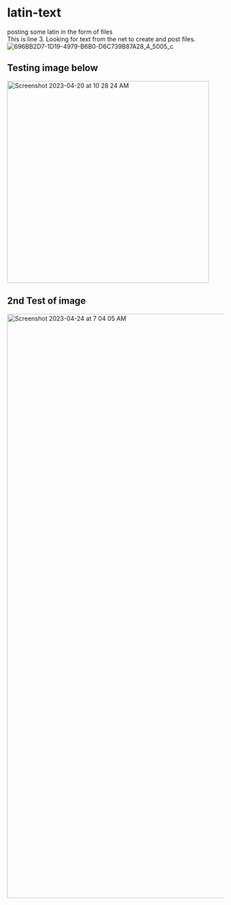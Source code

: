 # latin-text
posting some latin in the form of files  
This is line 3. 
Looking for text from the net to create and post files. 
![696BB2D7-1D19-4979-B6B0-D6C739B87A28_4_5005_c](https://user-images.githubusercontent.com/13544800/220799020-84cddad4-2371-4287-ac0a-eacf6c6527be.jpeg)
## Testing image below
<img width="469" src="https://user-images.githubusercontent.com/13544800/234018818-3b5ae378-e1f0-434a-9224-ebe203c0c8f7.png" alt="Screenshot 2023-04-20 at 10 28 24 AM">

## 2nd Test of image
<img width="1357" src="https://user-images.githubusercontent.com/13544800/234020473-5f207b8c-5c69-4d3e-aadb-27768b851e28.png" alt="Screenshot 2023-04-24 at 7 04 05 AM">
